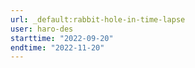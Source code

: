 ```yaml
---
url: _default:rabbit-hole-in-time-lapse
user: haro-des
starttime: "2022-09-20"
endtime: "2022-11-20"
---
```

<reserve />